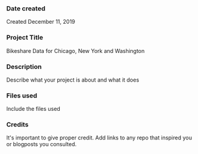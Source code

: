 ### Date created
Created December 11, 2019

### Project Title
Bikeshare Data for Chicago, New York and Washington

### Description
Describe what your project is about and what it does

### Files used
Include the files used

### Credits
It's important to give proper credit. Add links to any repo that inspired you or blogposts you consulted.
